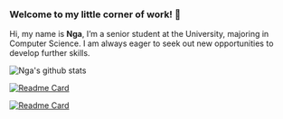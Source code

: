 ### Welcome to my little corner of work! 👋

Hi, my name is **Nga**, I’m a senior student at the University, majoring in Computer Science.
I am always eager to seek out new opportunities to develop further skills.

<!-- If you have any questions or would like to connect, please feel free to reach out to me at ngachann02@gmail.com. I am excited about potential collaborations and personal growth opportunities! -->


![Nga's github stats](https://github-readme-stats.vercel.app/api?username=Abilene-may&show_icons=true&theme=tokyonight)

[![Readme Card](https://github-readme-stats.vercel.app/api/pin/?username=Abilene-may&repo=family-tree&theme=cobalt)](https://github.com/Abilene-may/family-tree)

[![Readme Card](https://github-readme-stats.vercel.app/api/pin/?username=Abilene-may&repo=supermarket-management&theme=cobalt)](https://github.com/Abilene-may/supermarket-management)


<!--
**Abilene-may/Abilene-may** is a ✨ _special_ ✨ repository because its `README.md` (this file) appears on your GitHub profile.

Here are some ideas to get you started:

- 🔭 I’m currently working on ...
- 🌱 I’m currently learning ...
- 👯 I’m looking to collaborate on ...
- 🤔 I’m looking for help with ...
- 💬 Ask me about ...
- 📫 How to reach me: ...
- 😄 Pronouns: ...
- ⚡ Fun fact: ...
-->

